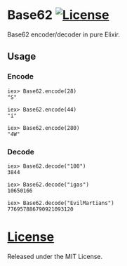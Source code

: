# Base62 [![License](https://img.shields.io/hexpm/l/base62.svg?style=flat-square)](https://github.com/igas/base62/blob/master/LICENSE)

Base62 encoder/decoder in pure Elixir.

## Usage

### Encode

```
iex> Base62.encode(28)
"S"

iex> Base62.encode(44)
"i"

iex> Base62.encode(280)
"4W"
```

### Decode

```
iex> Base62.decode("100")
3844

iex> Base62.decode("igas")
10650166

iex> Base62.decode("EvilMartians")
776957886790921093120
```

# [License](https://github.com/igas/base62/blob/master/LICENSE)

Released under the MIT License.
